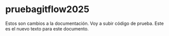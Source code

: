 # pruebagitflow2025
Estos son cambios a la documentación.
Voy a subir código de prueba.
Este es el nuevo texto para este documento.